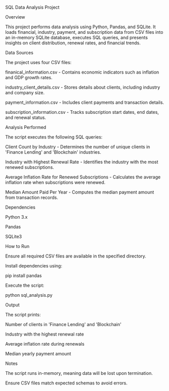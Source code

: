 SQL Data Analysis Project

Overview

This project performs data analysis using Python, Pandas, and SQLite. It loads financial, industry, payment, and subscription data from CSV files into an in-memory SQLite database, executes SQL queries, and presents insights on client distribution, renewal rates, and financial trends.

Data Sources

The project uses four CSV files:

finanical_information.csv - Contains economic indicators such as inflation and GDP growth rates.

industry_client_details.csv - Stores details about clients, including industry and company size.

payment_information.csv - Includes client payments and transaction details.

subscription_information.csv - Tracks subscription start dates, end dates, and renewal status.

Analysis Performed

The script executes the following SQL queries:

Client Count by Industry - Determines the number of unique clients in 'Finance Lending' and 'Blockchain' industries.

Industry with Highest Renewal Rate - Identifies the industry with the most renewed subscriptions.

Average Inflation Rate for Renewed Subscriptions - Calculates the average inflation rate when subscriptions were renewed.

Median Amount Paid Per Year - Computes the median payment amount from transaction records.

Dependencies

Python 3.x

Pandas

SQLite3

How to Run

Ensure all required CSV files are available in the specified directory.

Install dependencies using:

pip install pandas

Execute the script:

python sql_analysis.py

Output

The script prints:

Number of clients in 'Finance Lending' and 'Blockchain'

Industry with the highest renewal rate

Average inflation rate during renewals

Median yearly payment amount

Notes

The script runs in-memory, meaning data will be lost upon termination.

Ensure CSV files match expected schemas to avoid errors.
